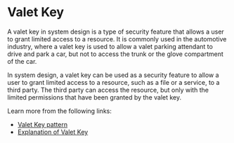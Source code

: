 # Valet Key

A valet key in system design is a type of security feature that allows a user to grant limited access to a resource. It is commonly used in the automotive industry, where a valet key is used to allow a valet parking attendant to drive and park a car, but not to access the trunk or the glove compartment of the car.

In system design, a valet key can be used as a security feature to allow a user to grant limited access to a resource, such as a file or a service, to a third party. The third party can access the resource, but only with the limited permissions that have been granted by the valet key.

Learn more from the following links:

- [Valet Key pattern](https://learn.microsoft.com/en-us/azure/architecture/patterns/valet-key)
- [Explanation of Valet Key](https://www.youtube.com/watch?v=sapu2CE1W8s)
